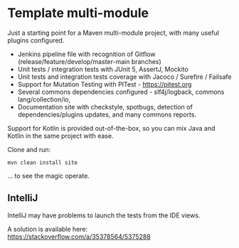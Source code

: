 # Template multi-module 

Just a starting point for a Maven multi-module project, with many useful plugins configured.

- Jenkins pipeline file with recognition of Gitflow (release/feature/develop/master-main branches)
- Unit tests / integration tests with JUnit 5, AssertJ, Mockito
- Unit tests and integration tests coverage with Jacoco / Surefire / Failsafe
- Support for Mutation Testing with PITest - https://pitest.org
- Several commons dependencies configured - slf4j/logback, commons lang/collection/io,
- Documentation site with checkstyle, spotbugs, detection of dependencies/plugins updates, and many commons reports.  

Support for Kotlin is provided out-of-the-box, so you can mix Java and Kotlin in the same project with ease. 

Clone and run:
````
mvn clean install site
````
... to see the magic operate.

## IntelliJ

IntelliJ may have problems to launch the tests from the IDE views. 

A solution is available here: https://stackoverflow.com/a/35378564/5375288